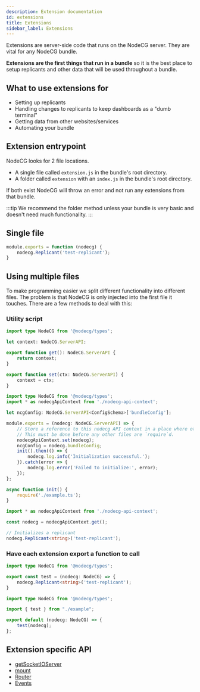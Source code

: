 ```yaml
---
description: Extension documentation
id: extensions
title: Extensions
sidebar_label: Extensions
---
```


Extensions are server-side code that runs on the NodeCG server. They are vital for any NodeCG bundle.

**Extensions are the first things that run in a bundle** so it is the best place to setup replicants and other data that will be used throughout a bundle.

## What to use extensions for

- Setting up replicants
- Handling changes to replicants to keep dashboards as a "dumb terminal"
- Getting data from other websites/services
- Automating your bundle

## Extension entrypoint

NodeCG looks for 2 file locations.

- A single file called `extension.js` in the bundle's root directory.
- A folder called `extension` with an `index.js` in the bundle's root directory.

If both exist NodeCG will throw an error and not run any extensions from that bundle.

:::tip
We recommend the folder method unless your bundle is very basic and doesn't need much functionality.
:::

## Single file

```javascript title="extension.js"
module.exports = function (nodecg) {
    nodecg.Replicant('test-replicant');
}
```

## Using multiple files

To make programming easier we split different functionality into different files. The problem is that NodeCG is only injected into the first file it touches. There are a few methods to deal with this:

### Utility script

```typescript title="nodecg-api-context.ts"
import type NodeCG from '@nodecg/types';

let context: NodeCG.ServerAPI;

export function get(): NodeCG.ServerAPI {
    return context;
}

export function set(ctx: NodeCG.ServerAPI) {
    context = ctx;
}
```

```typescript title="index.ts"
import type NodeCG from '@nodecg/types';
import * as nodecgApiContext from './nodecg-api-context';

let ncgConfig: NodeCG.ServerAPI<ConfigSchema>['bundleConfig'];

module.exports = (nodecg: NodeCG.ServerAPI) => {
    // Store a reference to this nodecg API context in a place where other libs can easily access it.
    // This must be done before any other files are `require`d.
    nodecgApiContext.set(nodecg);
    ncgConfig = nodecg.bundleConfig;
    init().then(() => {
        nodecg.log.info('Initialization successful.');
    }).catch(error => {
        nodecg.log.error('Failed to initialize:', error);
    });
};

async function init() {
    require('./example.ts');
}
```

```typescript title="example.ts"
import * as nodecgApiContext from './nodecg-api-context';

const nodecg = nodecgApiContext.get();

// Initializes a replicant
nodecg.Replicant<string>('test-replicant');
```

### Have each extension export a function to call

```typescript title="example.ts"
import type NodeCG from '@nodecg/types';

export const test = (nodecg: NodeCG) => {
    nodecg.Replicant<string>('test-replicant');
}
```

```typescript title="index.ts"
import type NodeCG from '@nodecg/types';

import { test } from "./example";

export default (nodecg: NodeCG) => {
    test(nodecg);
};
```

## Extension specific API

- [getSocketIOServer](./classes/getSocketIOServer.md)
- [mount](./classes/mount.md)
- [Router](./classes/router.md)
- [Events](./classes/nodecg.md#events-events)
